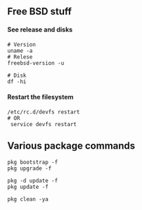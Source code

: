 ## Free BSD stuff 

#### See release and disks
```
# Version
uname -a
# Relese
freebsd-version -u

# Disk
df -hi

```

#### Restart the filesystem
```
/etc/rc.d/devfs restart
# OR
 service devfs restart
```


## Various package commands
```
pkg bootstrap -f
pkg upgrade -f

pkg -d update -f
pkg update -f

pkg clean -ya
```


